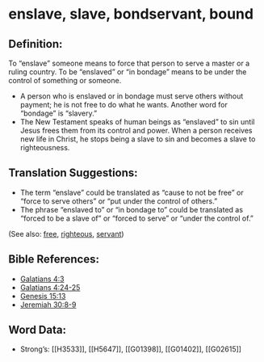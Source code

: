 # enslave, slave, bondservant, bound

## Definition:

To “enslave” someone means to force that person to serve a master or a ruling country. To be “enslaved” or “in bondage” means to be under the control of something or someone.

* A person who is enslaved or in bondage must serve others without payment; he is not free to do what he wants. Another word for “bondage” is “slavery.”
* The New Testament speaks of human beings as “enslaved” to sin until Jesus frees them from its control and power. When a person receives new life in Christ, he stops being a slave to sin and becomes a slave to righteousness.

## Translation Suggestions:

* The term “enslave” could be translated as “cause to not be free” or “force to serve others” or “put under the control of others.”
* The phrase “enslaved to” or “in bondage to” could be translated as “forced to be a slave of” or “forced to serve” or “under the control of.”

(See also: [free](../other/free.md), [righteous](../kt/righteous.md), [servant](../other/servant.md))

## Bible References:

* [Galatians 4:3](rc://en/tn/help/gal/04/03)
* [Galatians 4:24-25](rc://en/tn/help/gal/04/24)
* [Genesis 15:13](rc://en/tn/help/gen/15/13)
* [Jeremiah 30:8-9](rc://en/tn/help/jer/30/08)

## Word Data:

* Strong’s: [[H3533]], [[H5647]], [[G01398]], [[G01402]], [[G02615]]
